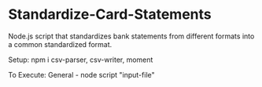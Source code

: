 # Standardize-Card-Statements
Node.js script that standardizes bank statements from different formats into a common standardized format.

Setup:
npm i csv-parser, csv-writer, moment

To Execute:
General - node script "input-file"

